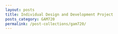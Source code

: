 ```yaml
---
layout: posts
title: Individual Design and Development Project
posts_category: GAM720
permalink: /post-collections/gam720/
---
```

